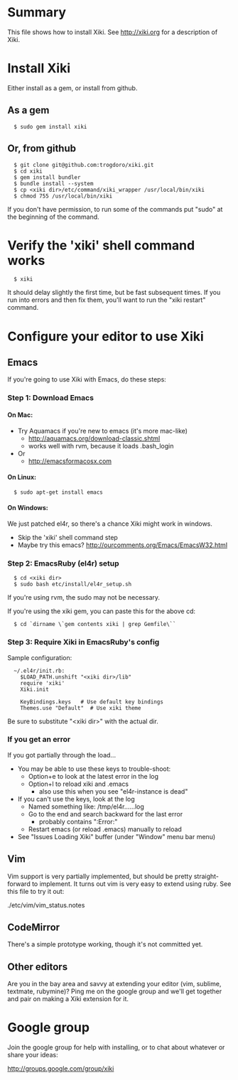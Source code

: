 # Summary
This file shows how to install Xiki.  See http://xiki.org for a description of Xiki.

# Install Xiki

Either install as a gem, or install from github.

## As a gem

      $ sudo gem install xiki

## Or, from github

      $ git clone git@github.com:trogdoro/xiki.git
      $ cd xiki
      $ gem install bundler
      $ bundle install --system
      $ cp <xiki dir>/etc/command/xiki_wrapper /usr/local/bin/xiki
      $ chmod 755 /usr/local/bin/xiki

If you don't have permission, to run some of the commands put "sudo" at the beginning of the command.

# Verify the 'xiki' shell command works

      $ xiki

It should delay slightly the first time, but be fast subsequent times.  If you run into errors and then fix them, you'll want to run the "xiki restart" command.

# Configure your editor to use Xiki

## Emacs

If you're going to use Xiki with Emacs, do these steps:

### Step 1: Download Emacs

#### On Mac:
- Try Aquamacs if you're new to emacs (it's more mac-like)
  - http://aquamacs.org/download-classic.shtml
  - works well with rvm, because it loads .bash_login
- Or
  - http://emacsformacosx.com

#### On Linux:

      $ sudo apt-get install emacs

#### On Windows:

We just patched el4r, so there's a chance Xiki might work in windows.

- Skip the 'xiki' shell command step
- Maybe try this emacs? http://ourcomments.org/Emacs/EmacsW32.html


### Step 2: EmacsRuby (el4r) setup

      $ cd <xiki dir>
      $ sudo bash etc/install/el4r_setup.sh

If you're using rvm, the sudo may not be necessary.

If you're using the xiki gem, you can paste this for the above cd:

      $ cd `dirname \`gem contents xiki | grep Gemfile\``

### Step 3: Require Xiki in EmacsRuby's config
Sample configuration:

      ~/.el4r/init.rb:
        $LOAD_PATH.unshift "<xiki dir>/lib"
        require 'xiki'
        Xiki.init

        KeyBindings.keys   # Use default key bindings
        Themes.use "Default"  # Use xiki theme


Be sure to substitute "&lt;xiki dir&gt;" with the actual dir.

### If you get an error
If you got partially through the load...

- You may be able to use these keys to trouble-shoot:
   - Option+e to look at the latest error in the log
   - Option+l to reload xiki and .emacs
      - also use this when you see "el4r-instance is dead"
- If you can't use the keys, look at the log
  - Named something like: /tmp/el4r......log
  - Go to the end and search backward for the last error
     - probably contains ":Error:"
  - Restart emacs (or reload .emacs) manually to reload
- See "Issues Loading Xiki" buffer (under "Window" menu bar menu)


## Vim

Vim support is very partially implemented, but should be pretty
straight-forward to implement.  It turns out vim is very easy to
extend using ruby.  See this file to try it out:

./etc/vim/vim_status.notes

## CodeMirror

There's a simple prototype working, though it's not committed yet.

## Other editors
Are you in the bay area and savvy at extending your editor (vim, sublime, textmate, rubymine)?  Ping me on the google group and we'll get together and pair on making a Xiki extension for it.


# Google group
Join the google group for help with installing, or to chat about whatever or share your ideas:

  http://groups.google.com/group/xiki

